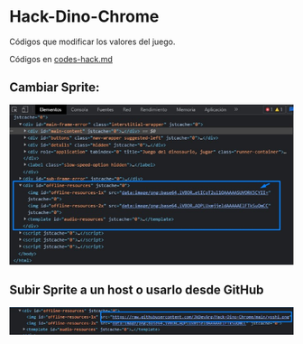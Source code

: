# Hack-Dino-Chrome
Códigos que modificar los valores del juego.

Códigos en [codes-hack.md](codes-hack.md)

## Cambiar Sprite:
![Cambiar-Sprite](imagen-1.jpg)

## Subir Sprite a un host o usarlo desde GitHub
![Cambiar Sprite](Screenshot_1.jpg)

